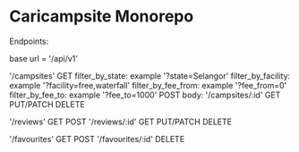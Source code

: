 # Caricampsite Monorepo

Endpoints:

base url = '/api/v1'

'/campsites'
GET
  filter_by_state: example '?state=Selangor'
  filter_by_facility: example '?facility=free,waterfall'
  filter_by_fee_from: example '?fee_from=0'
  filter_by_fee_to: example '?fee_to=1000'
POST
  body:
'/campsites/:id'
GET
PUT/PATCH
DELETE

'/reviews'
GET
POST
'/reviews/:id'
GET
PUT/PATCH
DELETE

'/favourites'
GET
POST
'/favourites/:id'
DELETE



